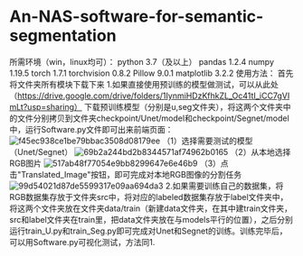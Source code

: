 # An-NAS-software-for-semantic-segmentation
所需环境（win，linux均可）：
python                            3.7（及以上）
pandas                            1.2.4
numpy                             1.19.5
torch                             1.7.1
torchvision                       0.8.2
Pillow                            9.0.1
matplotlib                        3.2.2
使用方法：
首先将文件夹所有模块下载下来
1.如果直接使用预训练的模型做测试，可以从此处（https://drive.google.com/drive/folders/1IynmiHDzKfhkZL_Oc41tI_iCC7gVImLt?usp=sharing）
下载预训练模型（分别是u,seg文件夹），将这两个文件夹中的文件分别拷贝到文件夹checkpoint/Unet/model和checkpoint/Segnet/model中，运行Software.py文件即可出来前端页面：
![f45ec938ce1be79bbac3508d08179ee](https://user-images.githubusercontent.com/42956088/156692085-6b7e2544-73f8-4d39-8215-7de5cee5f398.png)
（1）选择需要测试的模型（Unet/Segnet）
![69b2a244bd2b8344571af74962b0165](https://user-images.githubusercontent.com/42956088/156692109-445a41a0-c046-41f2-8750-df8447b63b62.png)
（2）从本地选择RGB图片
![517ab48f77054e9bb8299647e6e46b9](https://user-images.githubusercontent.com/42956088/156692140-10e3b478-7f8d-4587-861d-fa0ca644f853.png)
（3）点击"Translated_Image"按钮，即可完成对本地RGB图像的分割任务
![99d54021d87de5599317e09aa694da3](https://user-images.githubusercontent.com/42956088/158728377-65a50f01-2a05-4de1-bd45-7c3dbd8f9551.jpg)
2.如果需要训练自己的数据集，将RGB数据集存放于文件夹src中，将对应的labeled数据集存放于label文件夹中，将这两个文件夹放在文件夹data/train（新建data文件夹，在其中建train文件夹，src和label文件夹在train里，把data文件夹放在与models平行的位置），之后分别运行train_U.py和train_Seg.py即可完成对Unet和Segnet的训练。训练完毕后，可以用Software.py可视化测试，方法同1.
